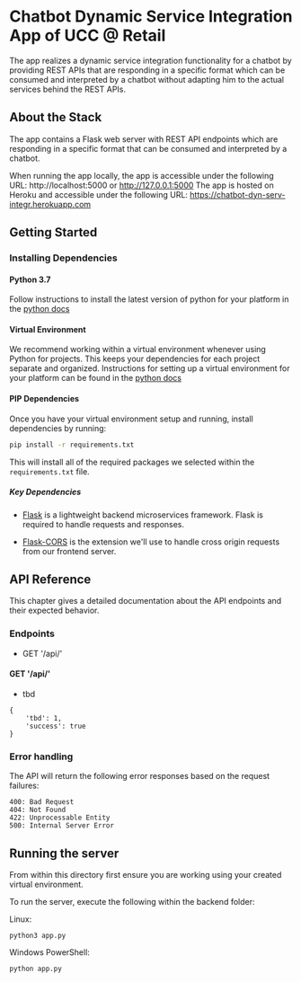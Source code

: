 # Chatbot Dynamic Service Integration App of UCC @ Retail

The app realizes a dynamic service integration functionality for a chatbot by providing REST APIs that are responding in a specific format which can be consumed and interpreted by a chatbot without adapting him to the actual services behind the REST APIs. 

## About the Stack

The app contains a Flask web server with REST API endpoints which are responding in a specific format that can be consumed and interpreted by a chatbot.

When running the app locally, the app is accessible under the following URL: http://localhost:5000 or  http://127.0.0.1:5000
The app is hosted on Heroku and accessible under the following URL: https://chatbot-dyn-serv-integr.herokuapp.com

## Getting Started

### Installing Dependencies

#### Python 3.7

Follow instructions to install the latest version of python for your platform in the [python docs](https://docs.python.org/3/using/unix.html#getting-and-installing-the-latest-version-of-python)

#### Virtual Environment

We recommend working within a virtual environment whenever using Python for projects. This keeps your dependencies for each project separate and organized. Instructions for setting up a virtual environment for your platform can be found in the [python docs](https://packaging.python.org/guides/installing-using-pip-and-virtual-environments/)

#### PIP Dependencies

Once you have your virtual environment setup and running, install dependencies by running:

```bash
pip install -r requirements.txt
```

This will install all of the required packages we selected within the `requirements.txt` file.

##### Key Dependencies

- [Flask](http://flask.pocoo.org/)  is a lightweight backend microservices framework. Flask is required to handle requests and responses.

- [Flask-CORS](https://flask-cors.readthedocs.io/en/latest/#) is the extension we'll use to handle cross origin requests from our frontend server. 


## API Reference

This chapter gives a detailed documentation about the API endpoints and their expected behavior.

### Endpoints

- GET '/api/'


#### GET '/api/'
- tbd
```
{
    'tbd': 1,
    'success': true
}
```

### Error handling

The API will return the following error responses based on the request failures:

    400: Bad Request
    404: Not Found
    422: Unprocessable Entity
    500: Internal Server Error


## Running the server

From within this directory first ensure you are working using your created virtual environment. 

To run the server, execute the following within the backend folder:

Linux:
```
python3 app.py
```

Windows PowerShell:
```
python app.py
```
